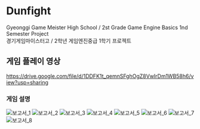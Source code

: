 # Dunfight
Gyeonggi Game Meister High School / 2st Grade Game Engine Basics 1nd Semester Project  
경기게임마이스터고 / 2학년 게임엔진중급 1학기 프로젝트


## 게임 플레이 영상

https://drive.google.com/file/d/1DDFK1t_qemnSFghOgZ8VwIrDm1WB58h6/view?usp=sharing
### 게임 설명 

![보고서_1](https://user-images.githubusercontent.com/69913183/167889151-f8e8321d-6abc-4d6a-8195-6f819e631853.png)
![보고서_2](https://user-images.githubusercontent.com/69913183/167889207-f178dcb9-99d4-4b8c-b0d6-fcd959163227.png)
![보고서_3](https://user-images.githubusercontent.com/69913183/167889221-31d074b1-8a1f-4e64-ba3c-eba45310873a.png)
![보고서_4](https://user-images.githubusercontent.com/69913183/167889224-b4488fbf-1fbe-423b-84a6-9f77de01746f.png)
![보고서_5](https://user-images.githubusercontent.com/69913183/167889227-89f67159-4feb-47c5-8c98-cd4b48da586a.png)
![보고서_6](https://user-images.githubusercontent.com/69913183/167889230-263ce2cd-5f76-4d07-ae4b-49fcf5d97ab4.png)
![보고서_7](https://user-images.githubusercontent.com/69913183/167889231-1bd16080-dc8c-4868-94fc-8df4a89858d4.png)
![보고서_8](https://user-images.githubusercontent.com/69913183/167889236-f25050d8-435a-4128-9704-d18da8f6eb3c.png)



